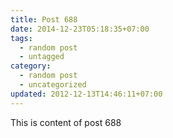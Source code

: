 ```yaml
---
title: Post 688
date: 2014-12-23T05:18:35+07:00
tags:
  - random post
  - untagged
category:
  - random post
  - uncategorized
updated: 2012-12-13T14:46:11+07:00
---
```

This is content of post 688